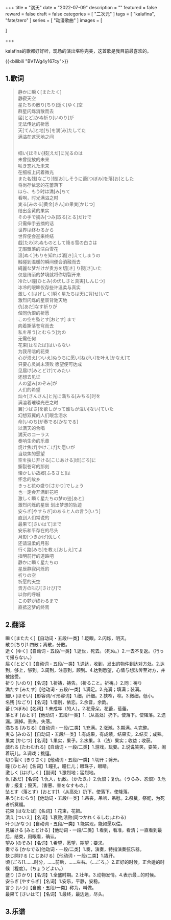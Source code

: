 +++
title = "満天"
date = "2022-07-09"
description = ""
featured = false
reward = false
draft = false
categories = [
  "二次元"
]
tags = [
 "kalafina",
 "fate/zero"
]
series = [
"动漫歌曲"
]
images = [

]

+++

kalafina的歌都好好听，现场的演出堪称完美，这首歌是我目前最喜欢的。

<!--more-->

{{<bilibili "BV1Wg4y167cy">}}

## 1.歌词

> 静かに瞬く[またたく]<br>
> 静寂天空<br>
> 星たちの散り[ちり]逝く[ゆく]空<br>
> 群星闪烁消散而去<br>
> 届[とど]かぬ祈り[いのり]が<br>
> 无法传达的祈愿<br>
> 天[てん]と地[ち]を満[み]たしてた<br>
> 满溢在这天地之间<br><br>
>
> 细い[ほそい]枝[えだ]に光るのは<br>
> 未曾绽放的未来<br>
> 咲き忘れた未来<br>
> 在细枝上闪着微光<br>
> また名残[なごり]惜[お]しそうに蕾[つぼみ]を落[お]とした<br>
> 将尚存依恋的花蕾落下<br>
> ほら、もう时は満[み]ちて<br>
> 看啊，时光满溢之时<br>
> 実る[みのる]黄金[きん]の果実[かじつ]<br>
> 结出金黄的果实<br>
> その手で摘み[つみ]取る[とる]だけで<br>
> 只需伸手去摘的话<br>
> 世界は终わるから<br>
> 世界便会迎来终结<br>
> 戯[たわ]れぬものとして降る雪の白さは<br>
> 无暇飘落的洁白雪花<br>
> 温[ぬく]もりを知れば消[き]えてしまうの<br>
> 触碰到温暖的瞬间便会消融而去<br>
> 綺麗な梦だけが贵方を切[き] り裂[さ]いた<br>
> 仅是绮丽的梦境就将你切裂开来<br>
> 冷たい瞳[ひとみ]の优しさと真実[しんじつ]<br>
> 冰冷的眼眸仅存些许温柔与真实<br>
> 激しく[はげしく]瞬く星たちは天に背[せ]いて<br>
> 激烈闪烁的星辰背驰天地<br>
> 仇[あだ]なす祈りが<br>
> 偕同仇恨的祈愿<br>
> この空を坠とす[おとす] まで<br>
> 向着撕落苍穹而去<br>
> 私を吊う[とむらう]为の<br>
> 无需任何<br>
> 花束[はなたば]はいらない<br>
> 为我吊唁的花束<br>
> 心が溃え[ついえ]ぬうちに愿い[ねがい]を叶え[かなえ]て<br>
> 只要心灵尚未溃败 愿望便可达成<br>
> 见届け[みとどけ]てみたい<br>
> 还想去见证<br>
> 人の望み[のぞみ]が<br>
> 人们的希望<br>
> 灿々[さんさん]と光に満ちる[みちる]时を<br>
> 满溢着璀璨光芒之时<br>
> 翼[つばさ]を欲しがって谁もが泣い[ない]ていた<br>
> 幻想双翼的人们眼含泪水<br>
> 命[いのち]が奏でる[かなでる]<br>
> 以满天的合唱<br>
> 満天のコーラス<br>
> 奏响生命的乐章<br>
> 焼け焦げ[やけこげ]た愿いが<br>
> 当烧焦的愿望<br>
> 空を抉じ开ける[こじあける]顷[ごろ]に<br>
> 撕裂苍穹的那刻<br>
> 懐かしい故郷[ふるさと]は<br>
> 怀念的故乡<br>
> きっと花の盛り[さかり]でしょう<br>
> 也一定会开满鲜花吧<br>
> 激しく瞬く星たちの梦の迹[あと]<br>
> 激烈闪烁的星辰 划出梦想的轨迹<br>
> 安らぎ[やすらぎ]のあると人の言う[いう]<br>
> 直到人们常说的<br>
> 最果て[さいはて]まで<br>
> 安乐和平存在的尽头<br>
> 月影[つきかげ]优しく<br>
> 还请温柔的月影<br>
> 行く路[みち]を教ぇ[おしえ]てよ<br>
> 指明前行的道路吧<br>
> 静かに瞬く星たちの<br>
> 星辰静寂闪烁的<br>
> 祈りの空<br>
> 祈愿的天空<br>
> 贵方の叫び[さけび]で<br>
> 以你的呼喊<br>
> この梦が终わるまで<br>
> 直抵这梦的终焉<br>

## 2.翻译

瞬く[またたく]【自动词・五段/一类】1.眨眼。2.闪烁，明灭。<br>
散り[ちり]1.四散；离散，分散。<br>
逝く [ゆく]【自动词・五段/一类】1.逝世，死去。（死ぬ。）2.一去不复返。（行って帰らない。）<br>
届く[とどく]【自动词・五段/一类】1.送达，收到，发出的物件到达对方处。2.达到，够上，够到。3.周到，注意到，顾到。4.达到愿望，心情与想法传至对方，并被接受。<br>
祈り [いのり]【名词】1.祈祷，祷告。（祈ること。祈祷。）2.同：祷り<br>
満たす [みたす]【他动词・五段/一类】1.满足。2.充满；填满；装满。<br>
細い [ほそい]【形容词/イ形容词】1.细，纤细。2.狭窄，窄。3.微细，低小。<br>
名残 [なごり]【名词】1.惜别，依恋。2.余音，余韵。<br>
蕾 [つぼみ]【名词】1.未成年（的人）。2.花骨朵，花蕾，蓓蕾。<br>
落とす [おとす]【他动词・五段/一类】1.（从高处）扔下。使落下。使降落。2.遗漏。漏掉。丢失。失落。<br>
満ちる [みちる]【自动词・一段/二类】1.充满。2.涨潮。3.期满。4.完整。<br>
実る [みのる]【自动词・五段/一类】1.有成果，有成绩，结果实。2.结实；成熟。<br>
果実 [かじつ]【名词】1.果实，果子。2.水果。3.〈法〉果实；收益；收获。<br>
戯れる [たわむれる]【自动词・一段/二类】1.游戏，玩耍。2.说说笑笑，耍笑，闹着玩儿。3.调戏；挑逗。<br>
切り裂く [きりさく]【他动词・五段/一类】1.切开；劈开。<br>
瞳 [ひとみ]【名词】1.瞳孔，瞳仁儿；眼珠子，眼睛。<br>
激しく [はげしく]【副词】1.激烈地；猛烈地。<br>
仇 [あだ]【名词】1.仇人，仇敌。（かたき。）2.仇恨；复仇。（うらみ、怨恨）3.危害；报复；毁灭。（害悪、害をなすもの。）<br>
坠とす（落とす）[おとす]1.（从高处）扔下。使落下。使降落。<br>
吊う[とむらう]【他动词・五段/一类】1.吊丧，吊唁，吊慰。2.祭奠，祭祀，为死者祈冥福。<br>
花束 [はなたば]【名词】1.花束，花把。<br>
潰え [ついえ]【名词】1.衰败;溃败(同つかれくるしむ;よわる)<br>
叶う[かなう]【自动词・五段/一类】1.能实现，能如愿以偿。<br>
見届ける [みとどける]【他动词・一段/二类】1.看到，看准，看清；一直看到最后，结束，用眼看，确认。<br>
望み [のぞみ]【名词】1.希望，愿望，期望；要求。 <br>
奏でる [かなでる]他动词・一段/二类】1.奏，演奏，特指演奏弦乐器。<br>
抉じ開ける [こじあける]【他动词・一段/二类】1.撬开。<br>
頃 [ごろ]1.……时分，……前后，……左右。（…ごろ。）2.正好的时候，正合适的时候〔程度〕。（ちょうどよい。）<br>
盛り [さかり]【名词】1.全盛时期。2.壮年。3.动物发情。4.表示最...的时候。<br>
安らぎ [やすらぎ]【名词】1.安乐，平静，安稳。<br>
言う [いう]【自他・五段/一类】称为，叫做。<br>
最果て [さいはて]【名词】1.最终，最边远，尽头。<br>

## 3.乐谱


